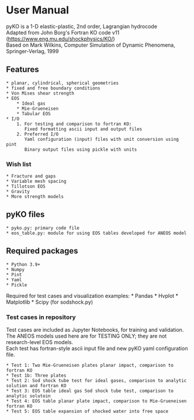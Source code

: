 # User Manual

pyKO is a 1-D elastic-plastic, 2nd order, Lagrangian hydrocode<br>
Adapted from John Borg's Fortran KO code v11 (https://www.eng.mu.edu/shockphysics/KO/)<br>
Based on Mark Wilkins, Computer Simulation of Dynamic Phenomena, Springer-Verlag, 1999

## Features
    * planar, cylindrical, spherical geometries
    * fixed and free boundary conditions
    * Von Mises shear strength
    * EOS
        * Ideal gas
        * Mie-Grueneisen
        * Tabular EOS
    * I/O
        1. For testing and comparison to fortran KO:
           Fixed formatting ascii input and output files
        2. Preferred I/O
           Yaml configuration (input) files with unit conversion using pint
           Binary output files using pickle with units

### Wish list
    * Fracture and gaps
    * Variable mesh spacing
    * Tillotson EOS
    * Gravity
    * More strength models

## pyKO files
    * pyko.py: primary code file
    * eos_table.py: module for using EOS tables developed for ANEOS model

## Required packages
    * Python 3.9+
    * Numpy
    * Pint
    * Yaml
    * Pickle

Required for test cases and visualization examples:
    * Pandas
    * Hvplot
    * Matplotlib
    * Scipy (for sodshock.py)
    


### Test cases in repository
Test cases are included as Jupyter Notebooks, for training and validation.<br>
The ANEOS models used here are for TESTING ONLY; they are not research-level EOS models.<br>
Each test has fortran-style ascii input file and new pyKO yaml configuration file.<p>

    * Test 1: Two Mie-Grueneisen plates planar impact, comparison to fortran KO
    * Test 1b: Three plates
    * Test 2: Sod shock tube test for ideal gases, comparison to analytic solution and fortran KO
    * Test 3: EOS table ideal gas Sod shock tube test, comparison to analytic solutoin
    * Test 4: EOS table planar plate impact, comparison to Mie-Grueneisen fortran KO
    * Test 5: EOS table expansion of shocked water into free space

